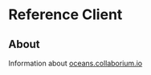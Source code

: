# Reference Client

## About

Information about [oceans.collaborium.io](https://oceans.collaborium.io/)